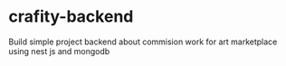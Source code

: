# crafity-backend
Build simple project backend about commision work for art marketplace using nest js and mongodb
